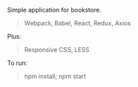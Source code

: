 Simple application for bookstore.

> Webpack, Babel, React, Redux, Axios

Plus:
> Responsive CSS, LESS

To run:
> npm install; npm start